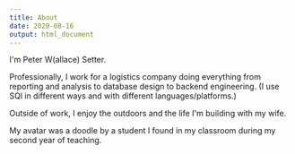 ```yaml
---
title: About
date: 2020-08-16
output: html_document
---
```


I'm Peter W(allace) Setter. 

Professionally, I work for a logistics company doing everything from reporting and analysis to database design to backend engineering. (I use SQl in different ways and with different languages/platforms.) 

Outside of work, I enjoy the outdoors and the life I'm building with my wife.  

My avatar was a doodle by a student I found in my classroom during my second year of teaching.